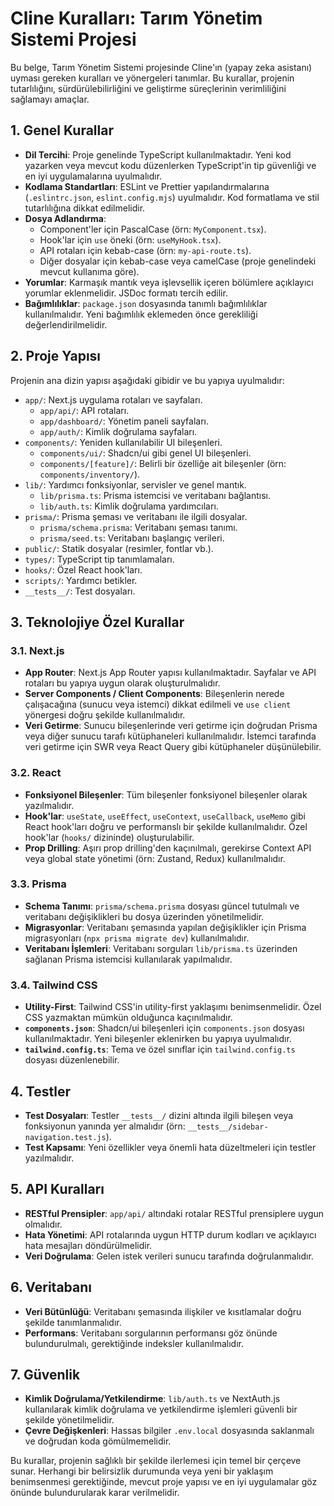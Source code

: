 # Cline Kuralları: Tarım Yönetim Sistemi Projesi

Bu belge, Tarım Yönetim Sistemi projesinde Cline'ın (yapay zeka asistanı) uyması gereken kuralları ve yönergeleri tanımlar. Bu kurallar, projenin tutarlılığını, sürdürülebilirliğini ve geliştirme süreçlerinin verimliliğini sağlamayı amaçlar.

## 1. Genel Kurallar

*   **Dil Tercihi**: Proje genelinde TypeScript kullanılmaktadır. Yeni kod yazarken veya mevcut kodu düzenlerken TypeScript'in tip güvenliği ve en iyi uygulamalarına uyulmalıdır.
*   **Kodlama Standartları**: ESLint ve Prettier yapılandırmalarına (`.eslintrc.json`, `eslint.config.mjs`) uyulmalıdır. Kod formatlama ve stil tutarlılığına dikkat edilmelidir.
*   **Dosya Adlandırma**:
    *   Component'ler için PascalCase (örn: `MyComponent.tsx`).
    *   Hook'lar için `use` öneki (örn: `useMyHook.tsx`).
    *   API rotaları için kebab-case (örn: `my-api-route.ts`).
    *   Diğer dosyalar için kebab-case veya camelCase (proje genelindeki mevcut kullanıma göre).
*   **Yorumlar**: Karmaşık mantık veya işlevsellik içeren bölümlere açıklayıcı yorumlar eklenmelidir. JSDoc formatı tercih edilir.
*   **Bağımlılıklar**: `package.json` dosyasında tanımlı bağımlılıklar kullanılmalıdır. Yeni bağımlılık eklemeden önce gerekliliği değerlendirilmelidir.

## 2. Proje Yapısı

Projenin ana dizin yapısı aşağıdaki gibidir ve bu yapıya uyulmalıdır:

*   `app/`: Next.js uygulama rotaları ve sayfaları.
    *   `app/api/`: API rotaları.
    *   `app/dashboard/`: Yönetim paneli sayfaları.
    *   `app/auth/`: Kimlik doğrulama sayfaları.
*   `components/`: Yeniden kullanılabilir UI bileşenleri.
    *   `components/ui/`: Shadcn/ui gibi genel UI bileşenleri.
    *   `components/[feature]/`: Belirli bir özelliğe ait bileşenler (örn: `components/inventory/`).
*   `lib/`: Yardımcı fonksiyonlar, servisler ve genel mantık.
    *   `lib/prisma.ts`: Prisma istemcisi ve veritabanı bağlantısı.
    *   `lib/auth.ts`: Kimlik doğrulama yardımcıları.
*   `prisma/`: Prisma şeması ve veritabanı ile ilgili dosyalar.
    *   `prisma/schema.prisma`: Veritabanı şeması tanımı.
    *   `prisma/seed.ts`: Veritabanı başlangıç verileri.
*   `public/`: Statik dosyalar (resimler, fontlar vb.).
*   `types/`: TypeScript tip tanımlamaları.
*   `hooks/`: Özel React hook'ları.
*   `scripts/`: Yardımcı betikler.
*   `__tests__/`: Test dosyaları.

## 3. Teknolojiye Özel Kurallar

### 3.1. Next.js

*   **App Router**: Next.js App Router yapısı kullanılmaktadır. Sayfalar ve API rotaları bu yapıya uygun olarak oluşturulmalıdır.
*   **Server Components / Client Components**: Bileşenlerin nerede çalışacağına (sunucu veya istemci) dikkat edilmeli ve `use client` yönergesi doğru şekilde kullanılmalıdır.
*   **Veri Getirme**: Sunucu bileşenlerinde veri getirme için doğrudan Prisma veya diğer sunucu tarafı kütüphaneleri kullanılmalıdır. İstemci tarafında veri getirme için SWR veya React Query gibi kütüphaneler düşünülebilir.

### 3.2. React

*   **Fonksiyonel Bileşenler**: Tüm bileşenler fonksiyonel bileşenler olarak yazılmalıdır.
*   **Hook'lar**: `useState`, `useEffect`, `useContext`, `useCallback`, `useMemo` gibi React hook'ları doğru ve performanslı bir şekilde kullanılmalıdır. Özel hook'lar (`hooks/` dizininde) oluşturulabilir.
*   **Prop Drilling**: Aşırı prop drilling'den kaçınılmalı, gerekirse Context API veya global state yönetimi (örn: Zustand, Redux) kullanılmalıdır.

### 3.3. Prisma

*   **Schema Tanımı**: `prisma/schema.prisma` dosyası güncel tutulmalı ve veritabanı değişiklikleri bu dosya üzerinden yönetilmelidir.
*   **Migrasyonlar**: Veritabanı şemasında yapılan değişiklikler için Prisma migrasyonları (`npx prisma migrate dev`) kullanılmalıdır.
*   **Veritabanı İşlemleri**: Veritabanı sorguları `lib/prisma.ts` üzerinden sağlanan Prisma istemcisi kullanılarak yapılmalıdır.

### 3.4. Tailwind CSS

*   **Utility-First**: Tailwind CSS'in utility-first yaklaşımı benimsenmelidir. Özel CSS yazmaktan mümkün olduğunca kaçınılmalıdır.
*   **`components.json`**: Shadcn/ui bileşenleri için `components.json` dosyası kullanılmaktadır. Yeni bileşenler eklenirken bu yapıya uyulmalıdır.
*   **`tailwind.config.ts`**: Tema ve özel sınıflar için `tailwind.config.ts` dosyası düzenlenebilir.

## 4. Testler

*   **Test Dosyaları**: Testler `__tests__/` dizini altında ilgili bileşen veya fonksiyonun yanında yer almalıdır (örn: `__tests__/sidebar-navigation.test.js`).
*   **Test Kapsamı**: Yeni özellikler veya önemli hata düzeltmeleri için testler yazılmalıdır.

## 5. API Kuralları

*   **RESTful Prensipler**: `app/api/` altındaki rotalar RESTful prensiplere uygun olmalıdır.
*   **Hata Yönetimi**: API rotalarında uygun HTTP durum kodları ve açıklayıcı hata mesajları döndürülmelidir.
*   **Veri Doğrulama**: Gelen istek verileri sunucu tarafında doğrulanmalıdır.

## 6. Veritabanı

*   **Veri Bütünlüğü**: Veritabanı şemasında ilişkiler ve kısıtlamalar doğru şekilde tanımlanmalıdır.
*   **Performans**: Veritabanı sorgularının performansı göz önünde bulundurulmalı, gerektiğinde indeksler kullanılmalıdır.

## 7. Güvenlik

*   **Kimlik Doğrulama/Yetkilendirme**: `lib/auth.ts` ve NextAuth.js kullanılarak kimlik doğrulama ve yetkilendirme işlemleri güvenli bir şekilde yönetilmelidir.
*   **Çevre Değişkenleri**: Hassas bilgiler `.env.local` dosyasında saklanmalı ve doğrudan koda gömülmemelidir.

Bu kurallar, projenin sağlıklı bir şekilde ilerlemesi için temel bir çerçeve sunar. Herhangi bir belirsizlik durumunda veya yeni bir yaklaşım benimsenmesi gerektiğinde, mevcut proje yapısı ve en iyi uygulamalar göz önünde bulundurularak karar verilmelidir.
